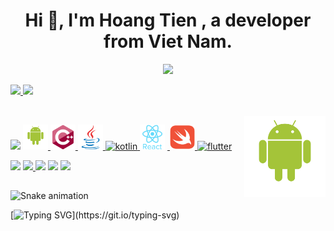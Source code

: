 <h1 align="center"> Hi 👋, I'm Hoang Tien , a developer from Viet Nam. </h1>

<div align="center">
  <a href="https://open.spotify.com/playlist/5aAucp8ZepDDH3EqEgOjsg">
    <img src="https://readme-spotify-tingz.vercel.app/api/now-playing"> </a>

<br/>
<p align="left">
  <a href="https://github.com/hoangtien2k3">
  <img width="49.5%" src="https://github-readme-stats.vercel.app/api?username=hoangtien2k3&show_icons=true&theme=radical" />
  <img width="49.5%" src="https://github-readme-streak-stats.herokuapp.com/?user=hoangtien2k3&theme=radical" />
  </a>
</p>
<br>
<img align="right" alt="Rafa-pic" height="130style="border-radius:50px;"
   src="https://raw.githubusercontent.com/devicons/devicon/master/icons/android/android-original-wordmark.svg">   
</div>												      
                                                                                                              
<p align="left"></table>
<!-- FOLLOWER-LIST:END -->

 ![](https://komarev.com/ghpvc/?username=hoanngtien2k3&color=238dd9&style=flat&label=Profile_view) <a href="https://developer.android.com" target="_blank" rel="noreferrer"> <img src="https://raw.githubusercontent.com/devicons/devicon/master/icons/android/android-original-wordmark.svg" alt="android" width="40" height="40"/> </a> </a> <a href="https://www.javatpoint.com/cpp-tutorial" target="_blank" rel="noreferrer"> 
<img src="https://raw.githubusercontent.com/devicons/devicon/master/icons/cplusplus/cplusplus-original.svg" alt="cplusplus" width="40" height="40"/> </a> <a href="https://www.javatpoint.com/java-tutorial" target="_blank" rel="noreferrer"> 
<img src="https://raw.githubusercontent.com/devicons/devicon/master/icons/java/java-original.svg" alt="java" width="40" height="40"/> </a> <a href="https://www.w3schools.com/kotlin/index.php" target="_blank" rel="noreferrer"> 
<img src="https://www.vectorlogo.zone/logos/kotlinlang/kotlinlang-icon.svg" alt="kotlin" width="40" height="40"/> </a> 
<img src="https://raw.githubusercontent.com/devicons/devicon/master/icons/react/react-original-wordmark.svg" alt="react" width="40" height="40"/> </a> <a href="https://www.javatpoint.com/react-native-tutorial" target="_blank" rel="noreferrer"> 
<img href="https://developer.apple.com/swift/" target="_blank" rel="noreferrer"> 
<img src="https://raw.githubusercontent.com/devicons/devicon/master/icons/swift/swift-original.svg" alt="swift" width="40" height="40"/> </a> <a href="https://flutter.dev" target="_blank" rel="noreferrer"> 
<img src="https://www.vectorlogo.zone/logos/flutterio/flutterio-icon.svg" alt="flutter" width="40" height="40"/> </a></p>
<div>                                                                                                              
<a href="https://www.facebook.com/hoangtien2k3.vn/" target="_blank"><img src="https://img.shields.io/badge/Facebook-1877F2?style=for-the-badge&logo=facebook&logoColor=white" target="_blank"></a> 
<a href ="mailto:hoangtien2k3qx1@gmail.com"><img src="https://img.shields.io/badge/-Gmail-%23333?style=for-the-badge&logo=gmail&logoColor=white" target="_blank"</a>
<a href="https://www.linkedin.com/in/hoang-anh-tien-928388193/" target="_blank"><img src="https://img.shields.io/badge/LinkedIn-0077B5?style=for-the-badge&logo=linkedin&logoColor=white" target="_blank"></a> 
<a href="https://leetcode.com/hoangtien2k3/" target="_blank"><img src="https://img.shields.io/badge/-LeetCode-FFA116?style=for-the-badge&logo=LeetCode&logoColor=black" target="_blank"></a>
<a href="https://stackoverflow.com/users/17357931/ti%e1%ba%bfn" target="_blank"><img src="https://img.shields.io/badge/Stack_Overflow-FE7A16?style=for-the-badge&logo=stack-overflow&logoColor=white" target="_blank"></a>

##

  ![Snake animation](https://raw.githubusercontent.com/hoangtien2k3/rafaballerini/output/github-contribution-grid-snake.svg)
</div>

[![Typing SVG](https://readme-typing-svg.herokuapp.com?size=15&color=0E11F7&lines=Hi+%F0%9F%91%8B%2C+Welcome+back+to+Ho%C3%A0ng+Ti%E1%BA%BFn's+GitHub.)](https://git.io/typing-svg)
